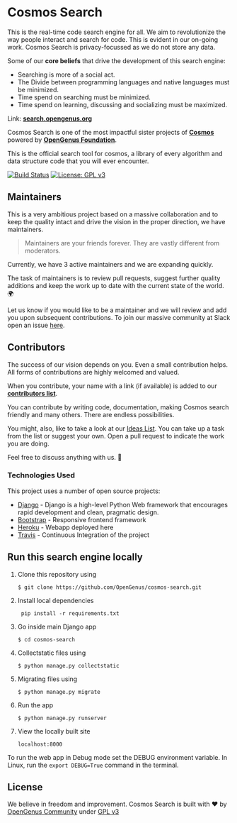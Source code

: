 # Cosmos Search

This is the real-time code search engine for all. We aim to revolutionize the way people interact and search for code. This is evident in our on-going work. Cosmos Search is privacy-focussed as we do not store any data. 

Some of our **core beliefs** that drive the development of this search engine:

* Searching is more of a social act.
* The Divide between programming languages and native languages must be minimized. 
* Time spend on searching must be minimized.
* Time spend on learning, discussing and socializing must be maximized. 

Link: [**search.opengenus.org**](http://search.opengenus.org)

Cosmos Search is one of the most impactful sister projects of [**Cosmos**](https://github.com/OpenGenus/cosmos) powered by [**OpenGenus Foundation**](https://github.com/OpenGenus).

This is the official search tool for cosmos, a library of every algorithm and data structure code that you will ever encounter.

[![Build Status](https://travis-ci.org/OpenGenus/cosmos-search.svg?branch=master)](https://travis-ci.org/OpenGenus/cosmos-search.svg?branch=master)
[![License: GPL v3](https://img.shields.io/badge/License-GPL%20v3-blue.svg)](https://www.gnu.org/licenses/gpl-3.0)


## Maintainers

This is a very ambitious project based on a massive collaboration and to keep the quality intact and drive the vision in the proper direction, we have maintainers.

> Maintainers are your friends forever. They are vastly different from moderators.

Currently, we have 3 active maintainers and we are expanding quickly.

The task of maintainers is to review pull requests, suggest further quality additions and keep the work up to date with the current state of the world. 🌍

Let us know if you would like to be a maintainer and we will review and add you upon subsequent contributions. To join our massive community at Slack open an issue [here](https://github.com/OpenGenus/OpenGenus-Slack).

## Contributors

The success of our vision depends on you. Even a small contribution helps. All forms of contributions are highly welcomed and valued.

When you contribute, your name with a link (if available) is added to our [**contributors list**](https://github.com/OpenGenus/cosmos-search/wiki/Contributors).

You can contribute by writing code, documentation, making Cosmos search friendly and many others. There are endless possibilities.

You might, also, like to take a look at our [Ideas List](https://github.com/OpenGenus/cosmos-search/wiki/Idea-List). You can take up a task from the list or suggest your own. Open a pull request to indicate the work you are doing. 

Feel free to discuss anything with us. 💭 

### Technologies Used

This project uses a number of open source projects:

* [Django](https://www.djangoproject.com/) - Django is a high-level Python Web framework that encourages rapid development and clean, pragmatic design.
* [Bootstrap](https://getbootstrap.com/) - Responsive frontend framework
* [Heroku](https://www.heroku.com/) - Webapp deployed here
* [Travis](travis-ci.org) - Continuous Integration of the project

## Run this search engine locally

1. Clone this repository using
	```
	$ git clone https://github.com/OpenGenus/cosmos-search.git
 	```
2.  Install local dependencies

       ```
        pip install -r requirements.txt
       ```
3. Go inside main Django app 

	```
	$ cd cosmos-search
	```

4. Collectstatic files using
	```
	$ python manage.py collectstatic
	```

5. Migrating files using
	```
    $ python manage.py migrate
	```

6. Run the app
	```
	$ python manage.py runserver
	```
	
7. View the locally built site
	```
	localhost:8000
	```
To run the web app in Debug mode set the DEBUG environment variable.
In Linux, run the `export DEBUG=True` command in the terminal.


## License

We believe in freedom and improvement. Cosmos Search is built with ♥ by [OpenGenus Community](https://github.com/OpenGenus) under [GPL v3](https://www.gnu.org/licenses/gpl-3.0)
